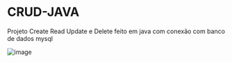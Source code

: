 # CRUD-JAVA
Projeto Create Read Update e Delete feito em java com conexão com banco de dados mysql

![image](https://user-images.githubusercontent.com/62971675/225203148-b870e228-351a-4eb6-a332-0b186772c583.png)
